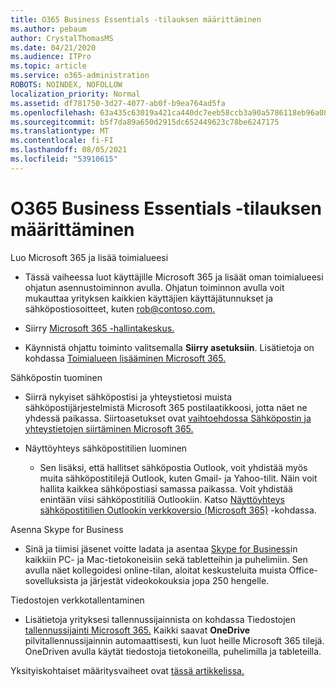```yaml
---
title: O365 Business Essentials -tilauksen määrittäminen
ms.author: pebaum
author: CrystalThomasMS
ms.date: 04/21/2020
ms.audience: ITPro
ms.topic: article
ms.service: o365-administration
ROBOTS: NOINDEX, NOFOLLOW
localization_priority: Normal
ms.assetid: df781750-3d27-4077-ab0f-b9ea764ad5fa
ms.openlocfilehash: 63a435c63019a421ca440dc7eeb58ccb3a90a5786118eb96a081f60a10e7d0b8
ms.sourcegitcommit: b5f7da89a650d2915dc652449623c78be6247175
ms.translationtype: MT
ms.contentlocale: fi-FI
ms.lasthandoff: 08/05/2021
ms.locfileid: "53910615"
---
```

# <a name="setting-up-your-o365-business-essentials-subscription"></a>O365 Business Essentials -tilauksen määrittäminen

Luo Microsoft 365 ja lisää toimialueesi
  
- Tässä vaiheessa luot käyttäjille Microsoft 365 ja lisäät oman toimialueesi ohjatun asennustoiminnon avulla. Ohjatun toiminnon avulla voit mukauttaa yrityksen kaikkien käyttäjien käyttäjätunnukset ja sähköpostiosoitteet, kuten [rob@contoso.com.](mailto:rob@contoso.com)
    
- Siirry [Microsoft 365 -hallintakeskus.](https://login.partner.microsoftonline.cn/)
    
- Käynnistä ohjattu toiminto valitsemalla **Siirry asetuksiin**. Lisätietoja on kohdassa [Toimialueen lisääminen Microsoft 365.](https://docs.microsoft.com/microsoft-365/admin/setup/add-domain)
    
Sähköpostin tuominen
  
- Siirrä nykyiset sähköpostisi ja yhteystietosi muista sähköpostijärjestelmistä Microsoft 365 postilaatikkoosi, jotta näet ne yhdessä paikassa. Siirtoasetukset ovat [vaihtoehdossa Sähköpostin ja yhteystietojen siirtäminen Microsoft 365.](https://docs.microsoft.com/microsoft-365/admin/setup/migrate-email-and-contacts-admin)
    
- Näyttöyhteys sähköpostitilien luominen
    
  - Sen lisäksi, että hallitset sähköpostia Outlook, voit yhdistää myös muita sähköpostitilejä Outlook, kuten Gmail- ja Yahoo-tilit. Näin voit hallita kaikkea sähköpostiasi samassa paikassa. Voit yhdistää enintään viisi sähköpostitiliä Outlookiin. Katso [Näyttöyhteys sähköpostitilien Outlookin verkkoversio (Microsoft 365)](https://support.office.com/Article/Connect-email-accounts-in-Outlook-on-the-web-Office-365-d7012ff0-924f-4f78-8aca-c3912d886c4d) -kohdassa. 
    
Asenna Skype for Business
  
- Sinä ja tiimisi jäsenet voitte ladata ja asentaa [Skype for Business](https://support.office.com/Article/download-and-install-Skype-for-Business-8a0d4da8-9d58-44f9-9759-5c8f340cb3fb)in kaikkiin PC- ja Mac-tietokoneisiin sekä tabletteihin ja puhelimiin. Sen avulla näet kollegoidesi online-tilan, aloitat keskusteluita muista Office-sovelluksista ja järjestät videokokouksia jopa 250 hengelle. 
    
Tiedostojen verkkotallentaminen
  
- Lisätietoja yrityksesi tallennussijainnista on kohdassa Tiedostojen [tallennussijainti Microsoft 365.](https://support.office.com/article/c7c20284-bc94-47f4-9728-d28e9daf0790.aspx) Kaikki saavat **OneDrive** pilvitallennussijainnin automaattisesti, kun luot heille Microsoft 365 tilejä. OneDriven avulla käytät tiedostoja tietokoneilla, puhelimilla ja tableteilla. 
    
Yksityiskohtaiset määritysvaiheet ovat [tässä artikkelissa.](https://docs.microsoft.com/microsoft-365/admin/setup/setup)
  

